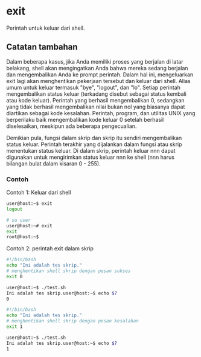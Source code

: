 # exit

Perintah untuk keluar dari shell.

## Catatan tambahan

Dalam beberapa kasus, jika Anda memiliki proses yang berjalan di latar
belakang, shell akan mengingatkan Anda bahwa mereka sedang berjalan dan
mengembalikan Anda ke prompt perintah.  Dalam hal ini, mengeluarkan exit lagi
akan menghentikan pekerjaan tersebut dan keluar dari shell.  Alias ​​​​umum
untuk keluar termasuk "bye", "logout", dan "lo". Setiap perintah mengembalikan
status keluar (terkadang disebut sebagai status kembali atau kode keluar).
Perintah yang berhasil mengembalikan 0, sedangkan yang tidak berhasil
mengembalikan nilai bukan nol yang biasanya dapat diartikan sebagai kode
kesalahan.  Perintah, program, dan utilitas UNIX yang berperilaku baik
mengembalikan kode keluar 0 setelah berhasil diselesaikan, meskipun ada beberapa
pengecualian.

Demikian pula, fungsi dalam skrip dan skrip itu sendiri mengembalikan status
keluar.  Perintah terakhir yang dijalankan dalam fungsi atau skrip menentukan
status keluar.  Di dalam skrip, perintah keluar nnn dapat digunakan untuk
mengirimkan status keluar nnn ke shell (nnn harus bilangan bulat dalam kisaran 0 - 255).

### Contoh

Contoh 1: Keluar dari shell

```bash
user@host:~$ exit
logout

# su user
user@host:~# exit
exit
root@host:~$

```

Contoh 2: perintah exit dalam skrip

```bash
#!/bin/bash
echo "Ini adalah tes skrip."
# menghentikan shell skrip dengan pesan sukses
exit 0
```

```bash
user@host:~$ ./test.sh
Ini adalah tes skrip.user@host:~$ echo $?
0
```

```bash
#!/bin/bash
echo "Ini adalah tes skrip."
# menghentikan shell skrip dengan pesan kesalahan
exit 1
```

```bash
user@host:~$ ./test.sh
Ini adalah tes skrip.user@host:~$ echo $?
1
```
